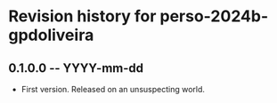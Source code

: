 # Revision history for perso-2024b-gpdoliveira

## 0.1.0.0 -- YYYY-mm-dd

* First version. Released on an unsuspecting world.
